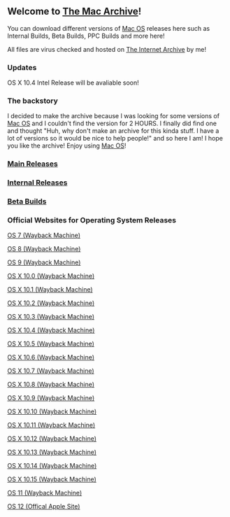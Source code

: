 ## Welcome to [The Mac Archive](https://afellowspeedrunner.github.io/themacarchive.com)!

You can download different versions of [Mac OS](https://en.wikipedia.org/wiki/MacOS) releases here such as Internal Builds, Beta Builds, PPC Builds and more here!

All files are virus checked and hosted on [The Internet Archive](https://archive.org) by me!

### Updates 
OS X 10.4 Intel Release will be avaliable soon!


### The backstory

I decided to make the archive because I was looking for some versions of [Mac OS](https://en.wikipedia.org/wiki/MacOS) and I couldn't find the version for 2 HOURS. I finally did find one and thought "Huh, why don't make an archive for this kinda stuff. I have a lot of versions so it would be nice to help people!" and so here I am! I hope you like the archive! Enjoy using [Mac OS](https://en.wikipedia.org/wiki/MacOS)!

### [Main Releases](main.md)

### [Internal Releases](error.md)

### [Beta Builds](error.md)

### Official Websites for Operating System Releases

[OS 7 (Wayback Machine)](https://web.archive.org/web/19970412143953/http://macos.apple.com:80/macos/releases.html)

[OS 8 (Wayback Machine)](https://web.archive.org/web/19990922040915/http://apple.com:80/macos/)

[OS 9 (Wayback Machine)](https://web.archive.org/web/20001109004000/http://www.apple.com:80/macos/)

[OS X 10.0 (Wayback Machine)](https://web.archive.org/web/20010629214227/http://www.apple.com/macosx/)

[OS X 10.1 (Wayback Machine)](https://web.archive.org/web/20011117192235/http://www.apple.com/macosx/)

[OS X 10.2 (Wayback Machine)](https://web.archive.org/web/20030401082613/http://www.apple.com/macosx/)

[OS X 10.3 (Wayback Machine)](https://web.archive.org/web/20050111015225/http://www.apple.com/macosx/)

[OS X 10.4 (Wayback Machine)](https://web.archive.org/web/20060728031552/http://www.apple.com/macosx/)

[OS X 10.5 (Wayback Machine)](https://web.archive.org/web/20090528055219/http://www.apple.com/macosx/)

[OS X 10.6 (Wayback Machine)](https://web.archive.org/web/20090929063403/http://www.apple.com/macosx/)

[OS X 10.7 (Wayback Machine)](https://web.archive.org/web/20120609062701/http://www.apple.com/macosx/)

[OS X 10.8 (Wayback Machine)](https://web.archive.org/web/20121231120319/http://www.apple.com/osx/)

[OS X 10.9 (Wayback Machine)](https://web.archive.org/web/20141015031940/http://www.apple.com/osx/)

[OS X 10.10 (Wayback Machine)](https://web.archive.org/web/20150828025125/http://www.apple.com/osx/)

[OS X 10.11 (Wayback Machine)](https://web.archive.org/web/20160902012446/https://www.apple.com/osx/)

[OS X 10.12 (Wayback Machine)](https://web.archive.org/web/20170830032643/www.apple.com/macos/sierra/)

[OS X 10.13 (Wayback Machine)](https://web.archive.org/web/20180911191128/https://www.apple.com/macos/high-sierra/)

[OS X 10.14 (Wayback Machine)](https://web.archive.org/web/20190901002230/https://www.apple.com/macos/mojave/)

[OS X 10.15 (Wayback Machine)](https://web.archive.org/web/20201109035708/http://www.apple.com/macos/catalina/)

[OS 11 (Wayback Machine)](https://web.archive.org/web/20211018064504/https://www.apple.com/macos/big-sur/)

[OS 12 (Offical Apple Site)](https://www.apple.com/macos/monterey/)
